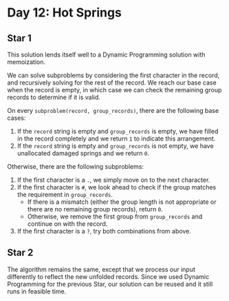 # Day 12: Hot Springs

## Star 1

This solution lends itself well to a Dynamic Programming solution with memoization.

We can solve subproblems by considering the first character in the record, and recursively solving for the rest of the record. We reach our base case when the record is empty, in which case we can check the remaining group records to determine if it is valid.

On every `subproblem(record, group_records)`, there are the following base cases:
1. If the `record` string is empty and `group_records` is empty, we have filled in the record completely and we return `1` to indicate this arrangement.
2. If the `record` string is empty and `group_records` is not empty, we have unallocated damaged springs and we return `0`.

Otherwise, there are the following subproblems:
1. If the first character is a `.`, we simply move on to the next character.
2. If the first character is `#`, we look ahead to check if the group matches the requirement in `group_records`. 
    - If there is a mismatch (either the group length is not appropriate or there are no remaining group records), return `0`.
    - Otherwise, we remove the first group from `group_records` and continue on with the record.
3. If the first character is a `?`, try both combinations from above.

## Star 2

The algorithm remains the same, except that we process our input differently to reflect the new unfolded records. Since we used Dynamic Programming for the previous Star, our solution can be reused and it still runs in feasible time.
 
